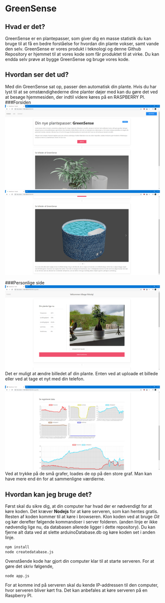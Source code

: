 # GreenSense
## Hvad er det?
GreenSense er en plantepasser, som giver dig en masse statistik du kan bruge til at få en bedre forståelse for hvordan din plante vokser, samt vande den selv. GreenSense er vores produkt i teknologi og denne Github Repository er hjemmet til at vores kode som får produktet til at virke. Du kan endda selv prøve at bygge GreenSense og bruge vores kode.

## Hvordan ser det ud?
Med din GreenSense sat op, passer den automatisk din plante. Hvis du har lyst til at se omstændighederne dine planter døjer med kan du gøre det ved at besøge hjemmesiden, der indtil videre køres på en RASPBERRY PI.
###Forsiden
![Første billede af forsiden](https://github.com/NikolajK-HTX/GreenSense/blob/master/images/frontpage-1.png "Første billede af forsiden")
![Andet billede af forsiden](https://github.com/NikolajK-HTX/GreenSense/blob/master/images/frontpage-2.png "Andet billede af forsiden")

###Personlige side
![Første billede af personlige side](https://github.com/NikolajK-HTX/GreenSense/blob/master/images/personal-1.png "Første billede af personlige side")
Det er muligt at ændre billedet af din plante. Enten ved at uploade et billede eller ved at tage et nyt med din telefon.

![Andet billede af personlige side](https://github.com/NikolajK-HTX/GreenSense/blob/master/images/personal-2.png "Andet billede af personlige side")
Ved at trykke på de små grafer, loades de op på den store graf. Man kan have mere end én for at sammenligne værdierne.

## Hvordan kan jeg bruge det?
Først skal du sikre dig, at din computer har hvad der er nødvendigt for at køre koden. Det kræver **Nodejs** for at køre serveren, som kan hentes gratis. Resten af koden kommer til at køre i browseren.
Klon koden ved at bruge *Git* og kør derefter følgende kommandoer i server folderen. (anden linje er ikke nødvendig lige nu, da databasen allerede ligger i dette repository). Du kan fjerne alt data ved at slette arduinoDatabase.db og køre koden set i anden linje.
```
npm install
node createdatabase.js
```
Ovenstående kode har gjort din computer klar til at starte serveren. For at gøre det skriv følgende,
```
node app.js
```
For at komme ind på serveren skal du kende IP-addressen til den computer, hvor serveren bliver kørt fra. Det kan anbefales at køre serveren på en Raspberry PI.
